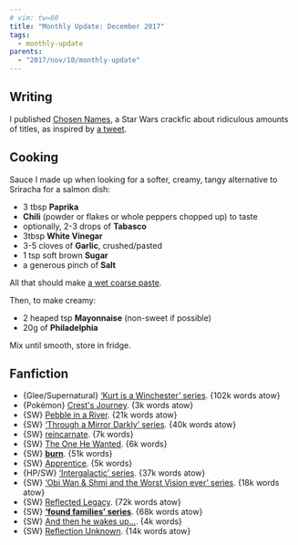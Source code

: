 ```yaml
---
# vim: tw=80
title: "Monthly Update: December 2017"
tags:
  - monthly-update
parents:
  - "2017/nov/10/monthly-update"
---
```


## Writing

I published [Chosen Names](https://archiveofourown.org/works/12722796), a Star
Wars crackfic about ridiculous amounts of titles, as inspired by [a tweet][nn].

[nn]: https://twitter.com/NaNoWordSprints/status/930310576214913024

## Cooking

Sauce I made up when looking for a softer, creamy, tangy alternative to
Sriracha for a salmon dish:

- 3 tbsp **Paprika**
- **Chili** (powder or flakes or whole peppers chopped up) to taste
- optionally, 2-3 drops of **Tabasco**
- 3tbsp **White Vinegar**
- 3-5 cloves of **Garlic**, crushed/pasted
- 1 tsp soft brown **Sugar**
- a generous pinch of **Salt**

All that should make [a wet coarse paste](https://twitter.com/passcod/status/932108438024290304).

Then, to make creamy:

- 2 heaped tsp **Mayonnaise** (non-sweet if possible)
- 20g of **Philadelphia**

Mix until smooth, store in fridge.

## Fanfiction

 - {Glee/Supernatural} [‘Kurt is a Winchester’ series](https://archiveofourown.org/series/51723). {102k words atow}
 - {Pokémon} [Crest's Journey](https://archiveofourown.org/works/9118390). {3k words atow}
 - {SW} [Pebble in a River](https://archiveofourown.org/works/10304777). {21k words atow}
 - {SW} [‘Through a Mirror Darkly’ series](https://archiveofourown.org/series/247897). {40k words atow}
 - {SW} [reincarnate](https://archiveofourown.org/works/3891868). {7k words}
 - {SW} [The One He Wanted](https://archiveofourown.org/works/9871730). {6k words}
 - {SW} **[burn](https://archiveofourown.org/works/10935006)**. {51k words}
 - {SW} [Apprentice](https://archiveofourown.org/works/6059146). {5k words}
 - {HP/SW} [‘Intergalactic’ series](https://archiveofourown.org/series/681911). {37k words atow}
 - {SW} [‘Obi Wan & Shmi and the Worst Vision ever’ series](https://archiveofourown.org/series/494470). {18k words atow}
 - {SW} [Reflected Legacy](https://archiveofourown.org/works/1052303). {72k words atow}
 - {SW} **[‘found families’ series](https://archiveofourown.org/series/432436)**. {68k words atow}
 - {SW} [And then he wakes up...](https://archiveofourown.org/works/8528278). {4k words}
 - {SW} [Reflection Unknown](https://archiveofourown.org/works/12141663). {14k words atow}
